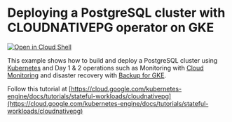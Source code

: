 # Deploying a PostgreSQL cluster with CLOUDNATIVEPG operator on GKE

[![Open in Cloud Shell](https://gstatic.com/cloudssh/images/open-btn.svg)](https://ssh.cloud.google.com/cloudshell/editor?cloudshell_git_repo=https://github.com/GoogleCloudPlatform/kubernetes-engine-samples&cloudshell_tutorial=cloudshell/tutorial.md&cloudshell_workspace=gke-postgresql-cloudnativepg)

This example shows how to build and deploy a PostgreSQL cluster using [Kubernetes](https://kubernetes.io) and Day 1 & 2 operations such as Monitoring with [Cloud Monitoring](https://cloud.google.com/monitoring) and disaster recovery with [Backup for GKE](https://cloud.google.com/kubernetes-engine/docs/add-on/backup-for-gke/concepts/backup-for-gke).

Follow this tutorial at [https://cloud.google.com/kubernetes-engine/docs/tutorials/stateful-workloads/cloudnativepg](https://cloud.google.com/kubernetes-engine/docs/tutorials/stateful-workloads/cloudnativepg)